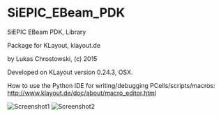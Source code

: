 # SiEPIC_EBeam_PDK
SiEPIC EBeam PDK, Library

Package for KLayout, klayout.de

by Lukas Chrostowski, (c) 2015

Developed on KLayout version 0.24.3, OSX.




How to use the Python IDE for writing/debugging PCells/scripts/macros:
http://www.klayout.de/doc/about/macro_editor.html


![Screenshot1](https://s3.amazonaws.com/edx-course-phot1x-chrostowski/PastedGraphic-9.png)
![Screenshot2](https://s3.amazonaws.com/edx-course-phot1x-chrostowski/PastedGraphic-10.png)
